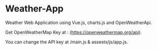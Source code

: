 # Weather-App

Weather Web Application using Vue.js, charts.js and OpenWeatherApi.

Get OpenWeatherMap Key at : (https://openweathermap.org/api). 

You can change the API key at /main.js & assests/js/app.js.
